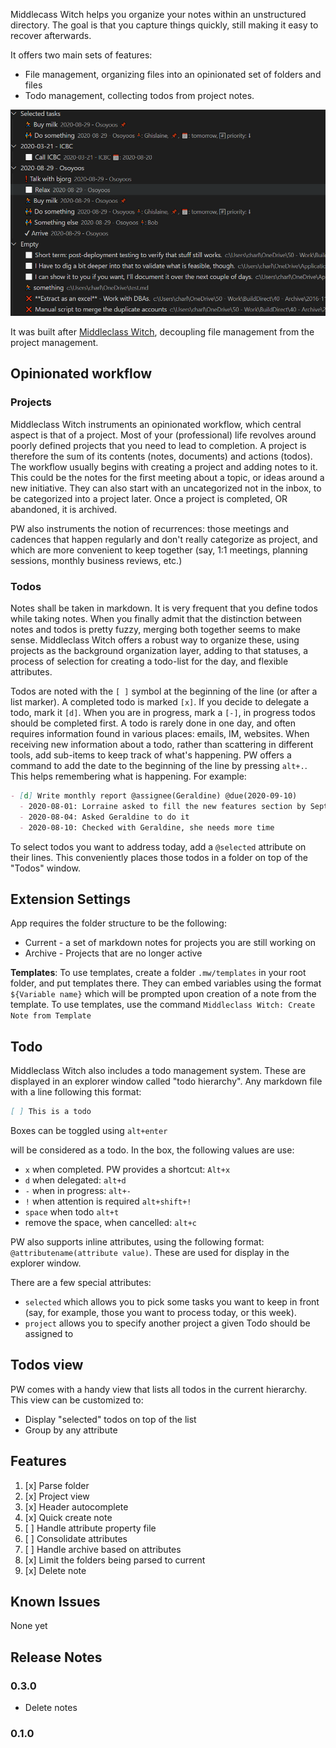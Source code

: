 Middlecass Witch helps you organize your notes within an unstructured directory. The goal is that you capture things quickly, still making it easy to recover afterwards.

It offers two main sets of features:
- File management, organizing files into an opinionated set of folders and files
- Todo management, collecting todos from project notes.

![Example of todos](/doc/img/todos.png)

It was built after [Middleclass Witch](), decoupling file management from the project management.

## Opinionated workflow

### Projects

Middleclass Witch instruments an opinionated workflow, which central aspect is that of a project. Most of your (professional) life revolves around poorly defined projects that you need to lead to completion. A project is therefore the sum of its contents (notes, documents) and actions (todos). The workflow usually begins with creating a project and adding notes to it. This could be the notes for the first meeting about a topic, or ideas around a new initiative. They can also start with an uncategorized not in the inbox, to be categorized into a project later. Once a project is completed, OR abandoned, it is archived.

PW also instruments the notion of recurrences: those meetings and cadences that happen regularly and don't really categorize as project, and which are more convenient to keep together (say, 1:1 meetings, planning sessions, monthly business reviews, etc.)

### Todos

Notes shall be taken in markdown. It is very frequent that you define todos while taking notes. When you finally admit that the distinction between notes and todos is pretty fuzzy, merging both together seems to make sense. Middleclass Witch offers a robust way to organize these, using projects as the background organization layer, adding to that statuses, a process of selection for creating a todo-list for the day, and flexible attributes.

Todos are noted with the `[ ]` symbol at the beginning of the line (or after a list marker). A completed todo is marked `[x]`. If you decide to delegate a todo, mark it `[d]`. When you are in progress, mark a `[-]`, in progress todos should be completed first. A todo is rarely done in one day, and often requires information found in various places: emails, IM, websites. When receiving new information about a todo, rather than scattering in different tools, add sub-items to keep track of what's happening. PW offers a command to add the date to the beginning of the line by pressing `alt+.`. This helps remembering what is happening. For example:

```markdown
- [d] Write monthly report @assignee(Geraldine) @due(2020-09-10)
  - 2020-08-01: Lorraine asked to fill the new features section by Sept 10
  - 2020-08-04: Asked Geraldine to do it
  - 2020-08-10: Checked with Geraldine, she needs more time
```

To select todos you want to address today, add a `@selected` attribute on their lines. This conveniently places those todos in a folder on top of the "Todos" window.

## Extension Settings

App requires the folder structure to be the following:

- Current - a set of markdown notes for projects you are still working on
- Archive - Projects that are no longer active

**Templates**: To use templates, create a folder `.mw/templates` in your root folder, and put templates there. They can embed variables using the format `${Variable name}` which will be prompted upon creation of a note from the template. To use templates, use the command `Middleclass Witch: Create Note from Template`

## Todo

Middleclass Witch also includes a todo management system. These are displayed in an explorer window called "todo hierarchy". Any markdown file with a line following this format:

```markdown
[ ] This is a todo
```

Boxes can be toggled using `alt+enter`

will be considered as a todo. In the box, the following values are use:
- `x` when completed. PW provides a shortcut: `Alt+x`
- `d` when delegated: `alt+d`
- `-` when in progress: `alt+-`
- `!` when attention is required `alt+shift+!`
- `space` when todo `alt+t`
- remove the space, when cancelled: `alt+c`

PW also supports inline attributes, using the following format: `@attributename(attribute value)`. These are used for display in the explorer window.

There are a few special attributes:
- `selected` which allows you to pick some tasks you want to keep in front (say, for example, those you want to process today, or this week).
- `project` allows you to specify another project a given Todo should be assigned to

## Todos view

PW comes with a handy view that lists all todos in the current hierarchy. This view can be customized to:
- Display "selected" todos on top of the list
- Group by any attribute

## Features

1. [x] Parse folder
2. [x] Project view
3. [x] Header autocomplete
4. [x] Quick create note
5. [ ] Handle attribute property file
6. [ ] Consolidate attributes
7. [ ] Handle archive based on attributes
8. [x] Limit the folders being parsed to current
9. [x] Delete note

## Known Issues

None yet

## Release Notes

### 0.3.0

- Delete notes

### 0.1.0